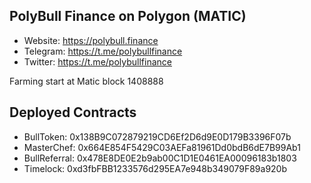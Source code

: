 ## PolyBull Finance on Polygon (MATIC)

- Website: https://polybull.finance
- Telegram: https://t.me/polybullfinance
- Twitter: https://t.me/polybullfinance

Farming start at Matic block 1408888

## Deployed Contracts

- BullToken: 0x138B9C072879219CD6Ef2D6d9E0D179B3396F07b
- MasterChef: 0x664E854F5429C03AEFa81961Dd0bdB6dE7B99Ab1
- BullReferral: 0x478E8DE0E2b9ab00C1D1E0461EA00096183b1803
- Timelock: 0xd3fbFBB1233576d295EA7e948b349079F89a920b
